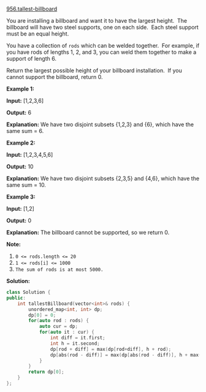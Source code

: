 [956.tallest-billboard](https://leetcode.com/problems/tallest-billboard/)  

You are installing a billboard and want it to have the largest height.  The billboard will have two steel supports, one on each side.  Each steel support must be an equal height.

You have a collection of `rods` which can be welded together.  For example, if you have rods of lengths 1, 2, and 3, you can weld them together to make a support of length 6.

Return the largest possible height of your billboard installation.  If you cannot support the billboard, return 0.

**Example 1:**

  
**Input:** \[1,2,3,6\]
  
**Output:** 6
  
**Explanation:** We have two disjoint subsets {1,2,3} and {6}, which have the same sum = 6.
  

**Example 2:**

  
**Input:** \[1,2,3,4,5,6\]
  
**Output:** 10
  
**Explanation:** We have two disjoint subsets {2,3,5} and {4,6}, which have the same sum = 10.
  

**Example 3:**

  
**Input:** \[1,2\]
  
**Output:** 0
  
**Explanation:** The billboard cannot be supported, so we return 0.
  

**Note:**

1.  `0 <= rods.length <= 20`
2.  `1 <= rods[i] <= 1000`
3.  `The sum of rods is at most 5000.`  



**Solution:**  

```cpp
class Solution {
public:
    int tallestBillboard(vector<int>& rods) {
        unordered_map<int, int> dp;
        dp[0] = 0;
        for(auto rod : rods) {
            auto cur = dp;
            for(auto it : cur) {
                int diff = it.first;
                int h = it.second;
                dp[rod + diff] = max(dp[rod+diff], h + rod);
                dp[abs(rod - diff)] = max(dp[abs(rod - diff)], h + max(0, rod - diff));
            } 
        }
        return dp[0];
    }
};
```
      